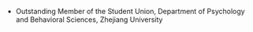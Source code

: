 - Outstanding Member of the Student Union, Department of Psychology and Behavioral Sciences, Zhejiang University
